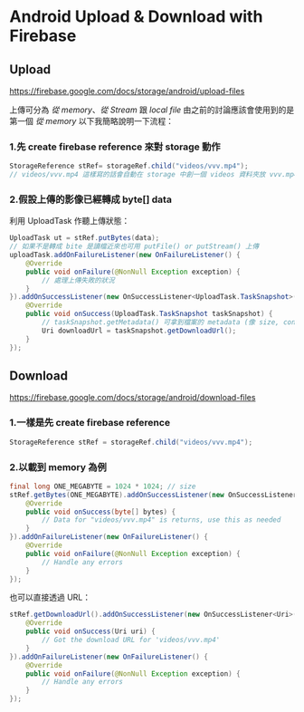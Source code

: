 # Android Upload & Download with Firebase

## Upload
https://firebase.google.com/docs/storage/android/upload-files

上傳可分為 *從 memory*、*從 Stream* 跟 *local file*
由之前的討論應該會使用到的是第一個 *從 memory*
以下我簡略說明一下流程：

### 1.先 create firebase reference 來對 storage 動作

```java
StorageReference stRef= storageRef.child("videos/vvv.mp4");
// videos/vvv.mp4 這樣寫的話會自動在 storage 中創一個 videos 資料夾放 vvv.mp4 
```

### 2.假設上傳的影像已經轉成 byte[] data
利用 UploadTask 作聽上傳狀態：

```java
UploadTask ut = stRef.putBytes(data); 
// 如果不是轉成 bite 是讀檔近來也可用 putFile() or putStream() 上傳
uploadTask.addOnFailureListener(new OnFailureListener() {
    @Override
    public void onFailure(@NonNull Exception exception) {
        // 處理上傳失敗的狀況
    }
}).addOnSuccessListener(new OnSuccessListener<UploadTask.TaskSnapshot>() {
    @Override
    public void onSuccess(UploadTask.TaskSnapshot taskSnapshot) {
        // taskSnapshot.getMetadata() 可拿到檔案的 metadata (像 size, content-type, and download URL.
        Uri downloadUrl = taskSnapshot.getDownloadUrl();
    }
});
```

## Download
https://firebase.google.com/docs/storage/android/download-files

### 1.一樣是先 create firebase reference

```java
StorageReference stRef = storageRef.child("videos/vvv.mp4");
```

### 2.以載到 memory 為例

```java
final long ONE_MEGABYTE = 1024 * 1024; // size
stRef.getBytes(ONE_MEGABYTE).addOnSuccessListener(new OnSuccessListener<byte[]>() {
    @Override
    public void onSuccess(byte[] bytes) {
        // Data for "videos/vvv.mp4" is returns, use this as needed
    }
}).addOnFailureListener(new OnFailureListener() {
    @Override
    public void onFailure(@NonNull Exception exception) {
        // Handle any errors
    }
});
```

也可以直接透過 URL：

```java
stRef.getDownloadUrl().addOnSuccessListener(new OnSuccessListener<Uri>() {
    @Override
    public void onSuccess(Uri uri) {
        // Got the download URL for 'videos/vvv.mp4'
    }
}).addOnFailureListener(new OnFailureListener() {
    @Override
    public void onFailure(@NonNull Exception exception) {
        // Handle any errors
    }
});
```
